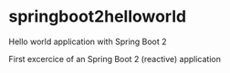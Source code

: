 # springboot2helloworld
Hello world application with Spring Boot 2

First excercice of an Spring Boot 2 (reactive) application
